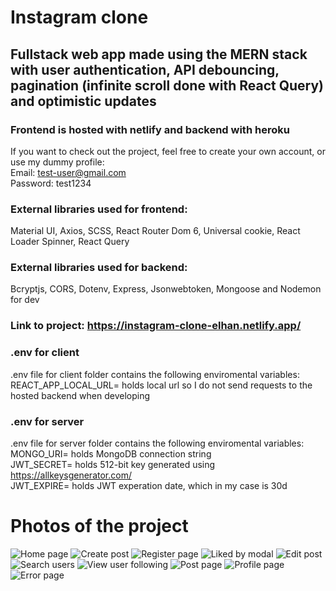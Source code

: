 # Instagram clone

## Fullstack web app made using the MERN stack with user authentication, API debouncing, pagination (infinite scroll done with React Query) and optimistic updates

### Frontend is hosted with netlify and backend with heroku

If you want to check out the project, feel free to create your own account, or use my dummy profile: <br>
Email: test-user@gmail.com <br>
Password: test1234

### External libraries used for frontend: <br />

Material UI, Axios, SCSS, React Router Dom 6, Universal cookie, React Loader Spinner, React Query

### External libraries used for backend: <br />

Bcryptjs, CORS, Dotenv, Express, Jsonwebtoken, Mongoose and Nodemon for dev

### Link to project: https://instagram-clone-elhan.netlify.app/

### .env for client

.env file for client folder contains the following enviromental variables: <br />
REACT_APP_LOCAL_URL= holds local url so I do not send requests to the hosted backend when developing

### .env for server

.env file for server folder contains the following enviromental variables: <br />
MONGO_URI= holds MongoDB connection string <br />
JWT_SECRET= holds 512-bit key generated using https://allkeysgenerator.com/ <br />
JWT_EXPIRE= holds JWT experation date, which in my case is 30d <br />

# Photos of the project

![Home page](https://res.cloudinary.com/instagram-clone-web-app/image/upload/v1669996759/Home_page_hsbaw4.png)
![Create post](https://res.cloudinary.com/instagram-clone-web-app/image/upload/v1669996758/Create_post_bpyo3g.png)
![Register page](https://res.cloudinary.com/instagram-clone-web-app/image/upload/v1669996759/Register_qttocw.png)
![Liked by modal](https://res.cloudinary.com/instagram-clone-web-app/image/upload/v1669996759/Liked_by_dfqznz.png)
![Edit post](https://res.cloudinary.com/instagram-clone-web-app/image/upload/v1669996759/Edit_post_b9trbn.png)
![Search users](https://res.cloudinary.com/instagram-clone-web-app/image/upload/v1669996760/Search_users_pfp9fe.png)
![View user following](https://res.cloudinary.com/instagram-clone-web-app/image/upload/v1669996760/View_user_following_o8gphg.png)
![Post page](https://res.cloudinary.com/instagram-clone-web-app/image/upload/v1669996760/Post_page_uhv0mo.png)
![Profile page](https://res.cloudinary.com/instagram-clone-web-app/image/upload/v1669996762/Profile_page_jhourj.png)
![Error page](https://res.cloudinary.com/instagram-clone-web-app/image/upload/v1669996758/Create_post_bpyo3g.png)
